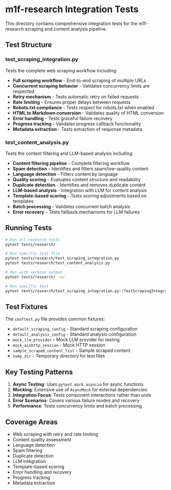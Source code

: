 # m1f-research Integration Tests

This directory contains comprehensive integration tests for the m1f-research
scraping and content analysis pipeline.

## Test Structure

### test_scraping_integration.py

Tests the complete web scraping workflow including:

- **Full scraping workflow** - End-to-end scraping of multiple URLs
- **Concurrent scraping behavior** - Validates concurrency limits are respected
- **Retry mechanism** - Tests automatic retry on failed requests
- **Rate limiting** - Ensures proper delays between requests
- **Robots.txt compliance** - Tests respect for robots.txt when enabled
- **HTML to Markdown conversion** - Validates quality of HTML conversion
- **Error handling** - Tests graceful failure recovery
- **Progress tracking** - Validates progress callback functionality
- **Metadata extraction** - Tests extraction of response metadata

### test_content_analysis.py

Tests the content filtering and LLM-based analysis including:

- **Content filtering pipeline** - Complete filtering workflow
- **Spam detection** - Identifies and filters spam/low-quality content
- **Language detection** - Filters content by language
- **Quality scoring** - Evaluates content structure and readability
- **Duplicate detection** - Identifies and removes duplicate content
- **LLM-based analysis** - Integration with LLM for content analysis
- **Template-based scoring** - Tests scoring adjustments based on templates
- **Batch processing** - Validates concurrent batch analysis
- **Error recovery** - Tests fallback mechanisms for LLM failures

## Running Tests

```bash
# Run all research tests
pytest tests/research/

# Run specific test file
pytest tests/research/test_scraping_integration.py
pytest tests/research/test_content_analysis.py

# Run with verbose output
pytest tests/research/ -vv

# Run specific test
pytest tests/research/test_scraping_integration.py::TestScrapingIntegration::test_full_scraping_workflow
```

## Test Fixtures

The `conftest.py` file provides common fixtures:

- `default_scraping_config` - Standard scraping configuration
- `default_analysis_config` - Standard analysis configuration
- `mock_llm_provider` - Mock LLM provider for testing
- `mock_aiohttp_session` - Mock HTTP session
- `sample_scraped_content_list` - Sample scraped content
- `temp_dir` - Temporary directory for test files

## Key Testing Patterns

1. **Async Testing**: Uses `pytest.mark.asyncio` for async functions
2. **Mocking**: Extensive use of `AsyncMock` for external dependencies
3. **Integration Focus**: Tests component interactions rather than units
4. **Error Scenarios**: Covers various failure modes and recovery
5. **Performance**: Tests concurrency limits and batch processing

## Coverage Areas

- Web scraping with retry and rate limiting
- Content quality assessment
- Language detection
- Spam filtering
- Duplicate detection
- LLM integration
- Template-based scoring
- Error handling and recovery
- Progress tracking
- Metadata extraction
